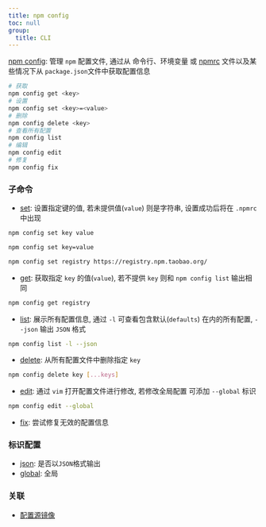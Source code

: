 ```yaml
---
title: npm config
toc: null
group:
  title: CLI
---
```


[npm config](): 管理 `npm` 配置文件, 通过从 命令行、环境变量 或 [npmrc](https://docs.npmjs.com/cli/v9/configuring-npm/npmrc) 文件以及某些情况下从 `package.json`文件中获取配置信息

```bash
# 获取
npm config get <key>
# 设置
npm config set <key>=<value>
# 删除
npm config delete <key>
# 查看所有配置
npm config list
# 编辑
npm config edit
# 修复
npm config fix
```

### 子命令

- [set](https://docs.npmjs.com/cli/v9/commands/npm-config#set): 设置指定键的值, 若未提供值(`value`) 则是字符串, 设置成功后将在 `.npmrc` 中出现

```bash
npm config set key value

npm config set key=value

npm config set registry https://registry.npm.taobao.org/
```

- [get](https://docs.npmjs.com/cli/v9/commands/npm-config#get): 获取指定 `key` 的值(`value`), 若不提供 `key` 则和 `npm config list` 输出相同

```bash
npm config get registry
```

- [list](https://docs.npmjs.com/cli/v9/commands/npm-config#list): 展示所有配置信息, 通过 `-l` 可查看包含默认(`defaults`) 在内的所有配置, `--json` 输出 `JSON` 格式

```bash
npm config list -l --json
```

- [delete](https://docs.npmjs.com/cli/v9/commands/npm-config#delete): 从所有配置文件中删除指定 `key`

```bash
npm config delete key [...keys]
```

- [edit](https://docs.npmjs.com/cli/v9/commands/npm-config#edit): 通过 `vim` 打开配置文件进行修改, 若修改全局配置 可添加 `--global` 标识

```bash
npm config edit --global
```

- [fix](https://docs.npmjs.com/cli/v9/commands/npm-config#fix): 尝试修复无效的配置信息

### 标识配置

- [json](https://docs.npmjs.com/cli/v9/commands/npm-config#json): 是否以`JSON`格式输出
- [global](https://docs.npmjs.com/cli/v9/commands/npm-config#global): 全局

### 关联

- [配置源镜像](../../blogs/registry)
